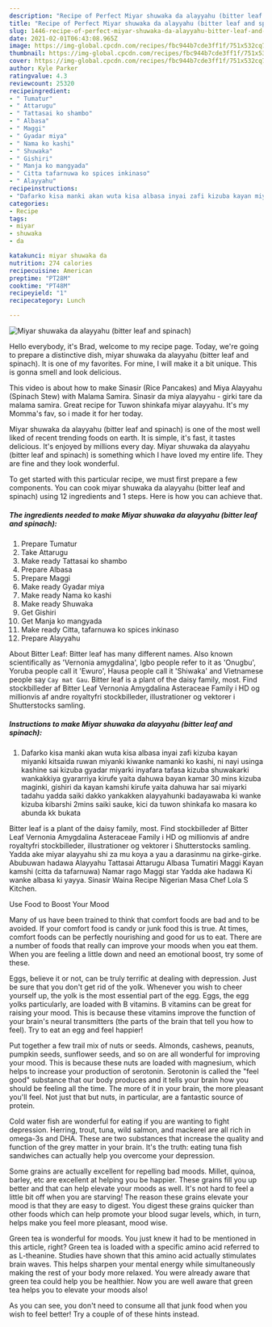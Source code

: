 ```yaml
---
description: "Recipe of Perfect Miyar shuwaka da alayyahu (bitter leaf and spinach)"
title: "Recipe of Perfect Miyar shuwaka da alayyahu (bitter leaf and spinach)"
slug: 1446-recipe-of-perfect-miyar-shuwaka-da-alayyahu-bitter-leaf-and-spinach
date: 2021-02-01T06:43:08.965Z
image: https://img-global.cpcdn.com/recipes/fbc944b7cde3ff1f/751x532cq70/miyar-shuwaka-da-alayyahu-bitter-leaf-and-spinach-recipe-main-photo.jpg
thumbnail: https://img-global.cpcdn.com/recipes/fbc944b7cde3ff1f/751x532cq70/miyar-shuwaka-da-alayyahu-bitter-leaf-and-spinach-recipe-main-photo.jpg
cover: https://img-global.cpcdn.com/recipes/fbc944b7cde3ff1f/751x532cq70/miyar-shuwaka-da-alayyahu-bitter-leaf-and-spinach-recipe-main-photo.jpg
author: Kyle Parker
ratingvalue: 4.3
reviewcount: 25320
recipeingredient:
- " Tumatur"
- " Attarugu"
- " Tattasai ko shambo"
- " Albasa"
- " Maggi"
- " Gyadar miya"
- " Nama ko kashi"
- " Shuwaka"
- " Gishiri"
- " Manja ko mangyada"
- " Citta tafarnuwa ko spices inkinaso"
- " Alayyahu"
recipeinstructions:
- "Dafarko kisa manki akan wuta kisa albasa inyai zafi kizuba kayan miyanki kitsaida ruwan miyanki kiwanke namanki ko kashi, ni nayi usinga kashine sai kizuba gyadar miyarki inyafara tafasa kizuba shuwakarki wankakkiya gyararriya kirufe yaita dahuwa bayan kamar 30 mins kizuba maginki, gishiri da kayan kamshi kirufe yaita dahuwa har sai miyarki tadahu yadda saiki dakko yankakken alayyahunki badayawaba ki wanke kizuba kibarshi 2mins saiki sauke, kici da tuwon shinkafa ko masara ko abunda kk bukata"
categories:
- Recipe
tags:
- miyar
- shuwaka
- da

katakunci: miyar shuwaka da 
nutrition: 274 calories
recipecuisine: American
preptime: "PT28M"
cooktime: "PT48M"
recipeyield: "1"
recipecategory: Lunch

---
```



![Miyar shuwaka da alayyahu (bitter leaf and spinach)](https://img-global.cpcdn.com/recipes/fbc944b7cde3ff1f/751x532cq70/miyar-shuwaka-da-alayyahu-bitter-leaf-and-spinach-recipe-main-photo.jpg)

Hello everybody, it's Brad, welcome to my recipe page. Today, we're going to prepare a distinctive dish, miyar shuwaka da alayyahu (bitter leaf and spinach). It is one of my favorites. For mine, I will make it a bit unique. This is gonna smell and look delicious.

This video is about how to make Sinasir (Rice Pancakes) and Miya Alayyahu (Spinach Stew) with Malama Samira. Sinasir da miya alayyahu - girki tare da malama samira. Great recipe for Tuwon shinkafa miyar alayyahu. It&#39;s my Momma&#39;s fav, so i made it for her today.

Miyar shuwaka da alayyahu (bitter leaf and spinach) is one of the most well liked of recent trending foods on earth. It is simple, it's fast, it tastes delicious. It's enjoyed by millions every day. Miyar shuwaka da alayyahu (bitter leaf and spinach) is something which I have loved my entire life. They are fine and they look wonderful.


To get started with this particular recipe, we must first prepare a few components. You can cook miyar shuwaka da alayyahu (bitter leaf and spinach) using 12 ingredients and 1 steps. Here is how you can achieve that.

<!--inarticleads1-->

##### The ingredients needed to make Miyar shuwaka da alayyahu (bitter leaf and spinach):

1. Prepare  Tumatur
1. Take  Attarugu
1. Make ready  Tattasai ko shambo
1. Prepare  Albasa
1. Prepare  Maggi
1. Make ready  Gyadar miya
1. Make ready  Nama ko kashi
1. Make ready  Shuwaka
1. Get  Gishiri
1. Get  Manja ko mangyada
1. Make ready  Citta, tafarnuwa ko spices inkinaso
1. Prepare  Alayyahu


About Bitter Leaf: Bitter leaf has many different names. Also known scientifically as &#39;Vernonia amygdalina&#39;, Igbo people refer to it as &#39;Onugbu&#39;, Yoruba people call it &#39;Ewuro&#39;, Hausa people call it &#39;Shiwaka&#39; and Vietnamese people say `Cay mat Gau`. Bitter leaf is a plant of the daisy family, most. Find stockbilleder af Bitter Leaf Vernonia Amygdalina Asteraceae Family i HD og millionvis af andre royaltyfri stockbilleder, illustrationer og vektorer i Shutterstocks samling. 

<!--inarticleads2-->

##### Instructions to make Miyar shuwaka da alayyahu (bitter leaf and spinach):

1. Dafarko kisa manki akan wuta kisa albasa inyai zafi kizuba kayan miyanki kitsaida ruwan miyanki kiwanke namanki ko kashi, ni nayi usinga kashine sai kizuba gyadar miyarki inyafara tafasa kizuba shuwakarki wankakkiya gyararriya kirufe yaita dahuwa bayan kamar 30 mins kizuba maginki, gishiri da kayan kamshi kirufe yaita dahuwa har sai miyarki tadahu yadda saiki dakko yankakken alayyahunki badayawaba ki wanke kizuba kibarshi 2mins saiki sauke, kici da tuwon shinkafa ko masara ko abunda kk bukata


Bitter leaf is a plant of the daisy family, most. Find stockbilleder af Bitter Leaf Vernonia Amygdalina Asteraceae Family i HD og millionvis af andre royaltyfri stockbilleder, illustrationer og vektorer i Shutterstocks samling. Yadda ake miyar alayyahu shi za mu koya a yau a darasinmu na girke-girke. Abubuwan hadawa Alayyahu Tattasai Attarugu Albasa Tumatiri Maggi Kayan kamshi (citta da tafarnuwa) Namar rago Maggi star Yadda ake hadawa Ki wanke albasa ki yayya. Sinasir Waina Recipe Nigerian Masa Chef Lola S Kitchen. 

Use Food to Boost Your Mood


Many of us have been trained to think that comfort foods are bad and to be avoided. If your comfort food is candy or junk food this is true. At times, comfort foods can be perfectly nourishing and good for us to eat. There are a number of foods that really can improve your moods when you eat them. When you are feeling a little down and need an emotional boost, try some of these.

Eggs, believe it or not, can be truly terrific at dealing with depression. Just be sure that you don't get rid of the yolk. Whenever you wish to cheer yourself up, the yolk is the most essential part of the egg. Eggs, the egg yolks particularly, are loaded with B vitamins. B vitamins can be great for raising your mood. This is because these vitamins improve the function of your brain's neural transmitters (the parts of the brain that tell you how to feel). Try to eat an egg and feel happier!

Put together a few trail mix of nuts or seeds. Almonds, cashews, peanuts, pumpkin seeds, sunflower seeds, and so on are all wonderful for improving your mood. This is because these nuts are loaded with magnesium, which helps to increase your production of serotonin. Serotonin is called the "feel good" substance that our body produces and it tells your brain how you should be feeling all the time. The more of it in your brain, the more pleasant you'll feel. Not just that but nuts, in particular, are a fantastic source of protein.

Cold water fish are wonderful for eating if you are wanting to fight depression. Herring, trout, tuna, wild salmon, and mackerel are all rich in omega-3s and DHA. These are two substances that increase the quality and function of the grey matter in your brain. It's the truth: eating tuna fish sandwiches can actually help you overcome your depression. 

Some grains are actually excellent for repelling bad moods. Millet, quinoa, barley, etc are excellent at helping you be happier. These grains fill you up better and that can help elevate your moods as well. It's not hard to feel a little bit off when you are starving! The reason these grains elevate your mood is that they are easy to digest. You digest these grains quicker than other foods which can help promote your blood sugar levels, which, in turn, helps make you feel more pleasant, mood wise.

Green tea is wonderful for moods. You just knew it had to be mentioned in this article, right? Green tea is loaded with a specific amino acid referred to as L-theanine. Studies have shown that this amino acid actually stimulates brain waves. This helps sharpen your mental energy while simultaneously making the rest of your body more relaxed. You were already aware that green tea could help you be healthier. Now you are well aware that green tea helps you to elevate your moods also!

As you can see, you don't need to consume all that junk food when you wish to feel better! Try  a  couple of  of  these  hints  instead.

